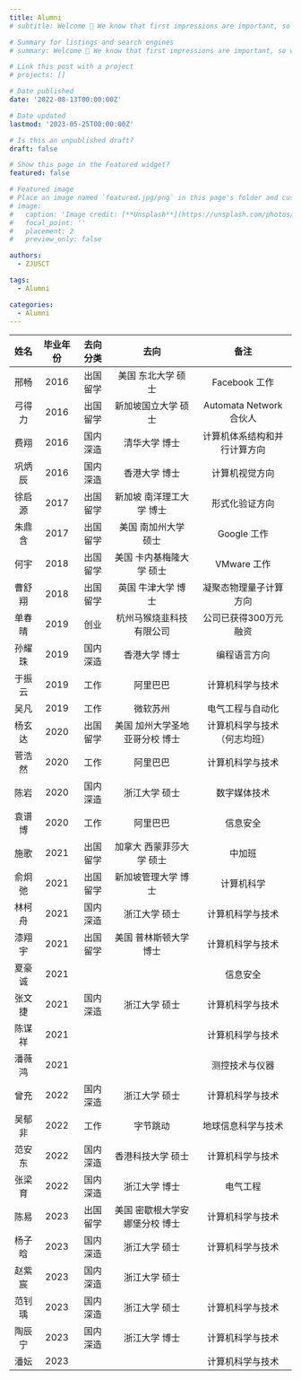```yaml
---
title: Alumni
# subtitle: Welcome 👋 We know that first impressions are important, so we've populated your new site with some initial content to help you get familiar with everything in no time.

# Summary for listings and search engines
# summary: Welcome 👋 We know that first impressions are important, so we've populated your new site with some initial content to help you get familiar with everything in no time.

# Link this post with a project
# projects: []

# Date published
date: '2022-08-13T00:00:00Z'

# Date updated
lastmod: '2023-05-25T00:00:00Z'

# Is this an unpublished draft?
draft: false

# Show this page in the Featured widget?
featured: false

# Featured image
# Place an image named `featured.jpg/png` in this page's folder and customize its options here.
# image:
#   caption: 'Image credit: [**Unsplash**](https://unsplash.com/photos/CpkOjOcXdUY)'
#   focal_point: ''
#   placement: 2
#   preview_only: false

authors:
  - ZJUSCT

tags:
  - Alumni

categories:
  - Alumni
---
```


|  姓名  | 毕业年份 | 去向分类 |              去向              |             备注             |
| :----: | :------: | :------: | :----------------------------: | :--------------------------: |
|  邢畅  |   2016   | 出国留学 |       美国 东北大学 硕士       |        Facebook 工作         |
| 弓得力 |   2016   | 出国留学 |      新加坡国立大学 硕士       |   Automata Network 合伙人    |
|  费翔  |   2016   | 国内深造 |         清华大学 博士          | 计算机体系结构和并行计算方向 |
| 巩炳辰 |   2016   | 国内深造 |         香港大学 博士          |        计算机视觉方向        |
| 徐启源 |   2017   | 出国留学 |    新加坡 南洋理工大学 博士    |        形式化验证方向        |
| 朱鼎含 |   2017   | 出国留学 |      美国 南加州大学 硕士      |         Google 工作          |
|  何宇  |   2018   | 出国留学 |    美国 卡内基梅隆大学 硕士    |         VMware 工作          |
| 曹舒翔 |   2018   | 出国留学 |       英国 牛津大学 博士       |    凝聚态物理量子计算方向    |
| 单春晴 |   2019   |   创业   |    杭州马猴烧韭科技有限公司    |    公司已获得300万元融资     |
| 孙耀珠 |   2019   | 国内深造 |         香港大学 博士          |         编程语言方向         |
| 于振云 |   2019   |   工作   |            阿里巴巴            |       计算机科学与技术       |
|  吴凡  |   2019   |   工作   |            微软苏州            |       电气工程与自动化       |
| 杨玄达 |   2020   | 出国留学 | 美国 加州大学圣地亚哥分校 博士 | 计算机科学与技术（何志均班） |
| 菅浩然 |   2020   |   工作   |            阿里巴巴            |       计算机科学与技术       |
|  陈岩  |   2020   | 国内深造 |         浙江大学 硕士          |         数字媒体技术         |
| 袁谱博 |   2020   |   工作   |            阿里巴巴            |           信息安全           |
|  施歌  |   2021   | 出国留学 |    加拿大 西蒙菲莎大学 硕士    |            中加班            |
| 俞炯弛 |   2021   | 出国留学 |      新加坡管理大学 博士       |          计算机科学          |
| 林柯舟 |   2021   | 国内深造 |         浙江大学 硕士          |       计算机科学与技术       |
| 漆翔宇 |   2021   | 出国留学 |     美国 普林斯顿大学 博士     |       计算机科学与技术       |
| 夏豪诚 |   2021   |          |                                |           信息安全           |
| 张文捷 |   2021   | 国内深造 |         浙江大学 硕士          |       计算机科学与技术       |
| 陈谋祥 |   2021   |          |                                |       计算机科学与技术       |
| 潘薇鸿 |   2021   |          |                                |        测控技术与仪器        |
|  曾充  |   2022   | 国内深造 |         浙江大学 硕士          |       计算机科学与技术       |
| 吴郁非 |   2022   |   工作   |            字节跳动            |      地球信息科学与技术      |
| 范安东 |   2022   | 国内深造 |       香港科技大学 硕士        |       计算机科学与技术       |
| 张梁育 |   2022   | 国内深造 |       浙江大学 博士        |       电气工程       |
| 陈易   |   2023  | 出国留学 |  美国 密歇根大学安娜堡分校 博士  |       计算机科学与技术       |
| 杨子晗 |   2023   | 国内深造 |       浙江大学 硕士        |       计算机科学与技术       |
| 赵紫宸 |   2023   | 国内深造 |       浙江大学 硕士        |                           |
| 范钊瑀 |   2023   | 国内深造 |       浙江大学 硕士        |       计算机科学与技术       |
| 陶辰宁 |   2023   | 国内深造 |       浙江大学 博士        |       计算机科学与技术       |
| 潘妘 |   2023   |  |  |       计算机科学与技术       |
